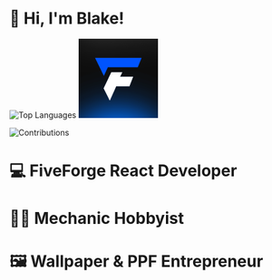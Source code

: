# 👋 Hi, I'm Blake!







![Top Languages](https://github-readme-stats.vercel.app/api/top-langs/?username=blakeayye&layout=compact)
<img src="fiveforge_avatar.png" alt="Fiveforge Studios" width="140" /> 
 
![Contributions](https://github-readme-streak-stats.herokuapp.com/?user=blakeayye&theme=radical)

# 💻 FiveForge React Developer
# 🚗🔧 Mechanic Hobbyist
# 🖼️ Wallpaper & PPF Entrepreneur 
